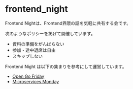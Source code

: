 # frontend_night

Frontend Nightは、Frontend界隈の話を気軽に共有する会です。

次のようなポリシーを掲げて開催しています。

- 資料の準備をがんばらない
- 参加・途中退席は自由
- スキップしない

Frontend Night は以下の集まりを参考にして運営しています。

- [Open Go Friday](https://mercari.connpass.com/event/83766/)
- [Microservices Monday](https://github.com/wantedly/microservices_monday)
